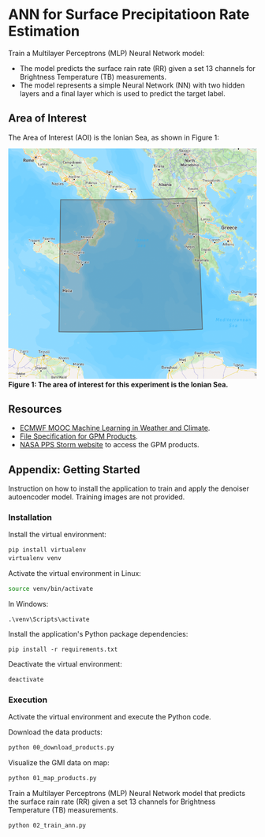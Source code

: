# ANN for Surface Precipitatioon Rate Estimation

Train a Multilayer Perceptrons (MLP) Neural Network model:
- The model predicts the surface rain rate (RR) given a set 13 channels for Brightness Temperature (TB) measurements.
- The model represents a simple Neural Network (NN) with two hidden layers and a final layer which is used to predict the target label.

## Area of Interest
The Area of Interest (AOI) is the Ionian Sea, as shown in Figure 1:

![AOI: The Ionian Sea.](/figures/fig1_aoi_ionian_sea.png)
**Figure 1: The area of interest for this experiment is the Ionian Sea.**

## Resources
- [ECMWF MOOC Machine Learning in Weather and Climate](https://github.com/ecmwf-projects/mooc-machine-learning-weather-climate/blob/main/tier_3/observations/mooc_tier3_1_ml_sat_panegrossi_v5.ipynb).
- [File Specification for GPM Products](https://gpm.nasa.gov/resources/documents/file-specification-gpm-products).
- [NASA PPS Storm website](https://storm.pps.eosdis.nasa.gov/storm/) to access the GPM products.

## Appendix: Getting Started
Instruction on how to install the application to train and apply the denoiser autoencoder model. Training images are not provided.

### Installation
Install the virtual environment:
```bash
pip install virtualenv
virtualenv venv
```

Activate the virtual environment in Linux:
```bash
source venv/bin/activate
```

In Windows:
```
.\venv\Scripts\activate
```

Install the application's Python package dependencies:
```
pip install -r requirements.txt
```

Deactivate the virtual environment:
```bash
deactivate
```

### Execution
Activate the virtual environment and execute the Python code.

Download the data products:
```bash
python 00_download_products.py
```

Visualize the GMI data on map:
```bash
python 01_map_products.py
```

Train a Multilayer Perceptrons (MLP) Neural Network model that predicts the surface rain rate (RR) given a set 13 channels for Brightness Temperature (TB) measurements.
```bash
python 02_train_ann.py
```